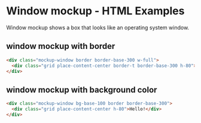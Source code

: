 # Window mockup - HTML Examples

Window mockup shows a box that looks like an operating system window.

## window mockup with border

```html
<div class="mockup-window border border-base-300 w-full">
  <div class="grid place-content-center border-t border-base-300 h-80">Hello!</div>
</div>
```

## window mockup with background color

```html
<div class="mockup-window bg-base-100 border border-base-300">
  <div class="grid place-content-center h-80">Hello!</div>
</div>
```

